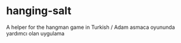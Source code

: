 # hanging-salt
A helper for the hangman game in Turkish / Adam asmaca oyununda yardımcı olan uygulama

